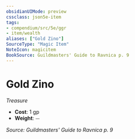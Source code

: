 ```yaml
---
obsidianUIMode: preview
cssclass: json5e-item
tags:
- compendium/src/5e/ggr
- item/wealth
aliases: ["Gold Zino"]
SourceType: "Magic Item"
NoteIcon: magicitem
BookSource: Guildmasters' Guide to Ravnica p. 9
---
```

# Gold Zino
*Treasure*  

- **Cost**: 1 gp
- **Weight**: ⏤

*Source: Guildmasters' Guide to Ravnica p. 9*
